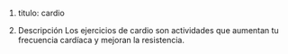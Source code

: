1. titulo: cardio 

2. Descripción
Los ejercicios de cardio son actividades que aumentan tu frecuencia cardíaca y mejoran la resistencia.
